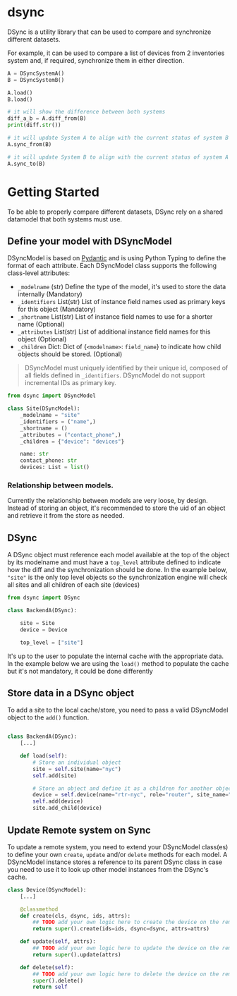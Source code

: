 # dsync

DSync is a utility library that can be used to compare and synchronize different datasets.

For example, it can be used to compare a list of devices from 2 inventories system and, if required, synchronize them in either direction.

```python
A = DSyncSystemA()
B = DSyncSystemB()

A.load()
B.load()

# it will show the difference between both systems
diff_a_b = A.diff_from(B)
print(diff.str())

# it will update System A to align with the current status of system B
A.sync_from(B)

# it will update System B to align with the current status of system A
A.sync_to(B)
```

# Getting Started

To be able to properly compare different datasets, DSync rely on a shared datamodel that both systems must use.

## Define your model with DSyncModel

DSyncModel is based on [Pydantic](https://pydantic-docs.helpmanual.io/) and is using Python Typing to define the format of each attribute.
Each DSyncModel class supports the following class-level attributes:
- `_modelname` (str) Define the type of the model, it's used to store the data internally (Mandatory)
- `_identifiers` List(str) List of instance field names used as primary keys for this object (Mandatory)
- `_shortname` List(str) List of instance field names to use for a shorter name (Optional)
- `_attributes` List(str) List of additional instance field names for this object (Optional)
- `_children` Dict: Dict of {`<modelname>`: `field_name`} to indicate how child objects should be stored. (Optional)

> DSyncModel must uniquely identified by their unique id, composed of all fields defined in `_identifiers`. DSyncModel do not support incremental IDs as primary key.

```python
from dsync import DSyncModel

class Site(DSyncModel):
    _modelname = "site"
    _identifiers = ("name",)
    _shortname = ()
    _attributes = ("contact_phone",)
    _children = {"device": "devices"}

    name: str
    contact_phone: str
    devices: List = list()
```

### Relationship between models.
Currently the relationship between models are very loose, by design. Instead of storing an object, it's recommended to store the uid of an object and retrieve it from the store as needed.

## DSync

A DSync object must reference each model available at the top of the object by its modelname and must have a `top_level` attribute defined to indicate how the diff and the synchronization should be done. In the example below, `"site"` is the only top level objects so the synchronization engine will check all sites and all children of each site (devices)

```python
from dsync import DSync

class BackendA(DSync):

    site = Site
    device = Device

    top_level = ["site"]
```

It's up to the user to populate the internal cache with the appropriate data. In the example below we are using the `load()` method to populate the cache but it's not mandatory, it could be done differently

## Store data in a DSync object

To add a site to the local cache/store, you need to pass a valid DSyncModel object to the `add()` function.
```python

class BackendA(DSync):
    [...]

    def load(self):
        # Store an individual object
        site = self.site(name="nyc")
        self.add(site)

        # Store an object and define it as a children for another object
        device = self.device(name="rtr-nyc", role="router", site_name="nyc")
        self.add(device)
        site.add_child(device)
```

## Update Remote system on Sync

To update a remote system, you need to extend your DSyncModel class(es) to define your own `create`, `update` and/or `delete` methods for each model.
A DSyncModel instance stores a reference to its parent DSync class in case you need to use it to look up other model instances from the DSync's cache.

```python
class Device(DSyncModel):
    [...]

    @classmethod
    def create(cls, dsync, ids, attrs):
        ## TODO add your own logic here to create the device on the remote system
        return super().create(ids=ids, dsync=dsync, attrs=attrs)

    def update(self, attrs):
        ## TODO add your own logic here to update the device on the remote system
        return super().update(attrs)

    def delete(self):
        ## TODO add your own logic here to delete the device on the remote system
        super().delete()
        return self
```
